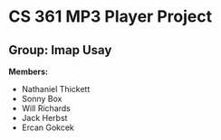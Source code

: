 # CS 361 MP3 Player Project
## Group: Imap Usay

**Members:**

- Nathaniel Thickett
- Sonny Box
- Will Richards
- Jack Herbst
- Ercan Gokcek
